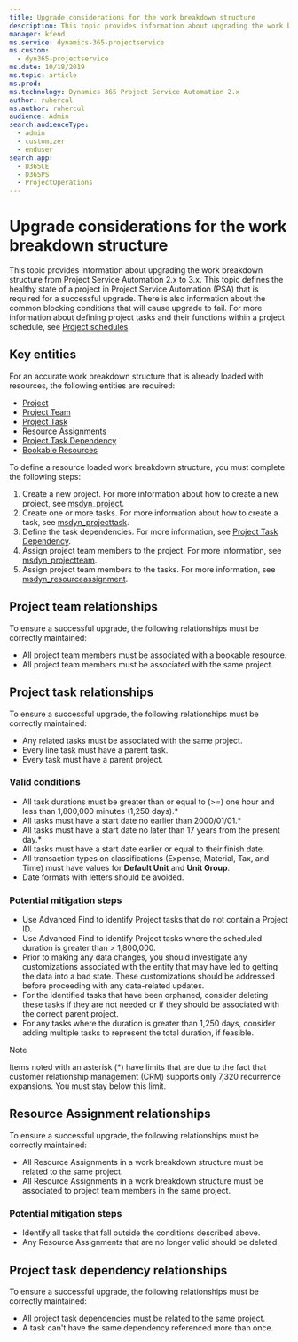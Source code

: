 ```yaml
---
title: Upgrade considerations for the work breakdown structure
description: This topic provides information about upgrading the work breakdown structure from Project Service Automation 2.x to 3.x.
manager: kfend
ms.service: dynamics-365-projectservice
ms.custom: 
  - dyn365-projectservice
ms.date: 10/18/2019
ms.topic: article
ms.prod: 
ms.technology: Dynamics 365 Project Service Automation 2.x
author: ruhercul
ms.author: ruhercul
audience: Admin
search.audienceType: 
  - admin
  - customizer
  - enduser
search.app: 
  - D365CE
  - D365PS
  - ProjectOperations
---
```




# Upgrade considerations for the work breakdown structure
This topic provides information about upgrading the work breakdown structure from Project Service Automation 2.x to 3.x. This topic defines the healthy state of a project in Project Service Automation (PSA) that is required for a successful upgrade. There is also information about the common blocking conditions that will cause upgrade to fail. For more information about defining project tasks and their functions within a project schedule, see [Project schedules](project-creating.md).

## Key entities
For an accurate work breakdown structure that is already loaded with resources, the following entities are required:

- [Project](../developer/entities/msdyn_project.md)
- [Project Team](../developer/entities/msdyn_projectteam.md)
- [Project Task](../developer/entities/msdyn_projecttask.md)
- [Resource Assignments](../developer/entities/msdyn_resourceassignment.md)
- [Project Task Dependency](../developer/entities/msdyn_projecttaskdependency.md)
- [Bookable Resources](../developer/entities/bookableresource.md)

To define a resource loaded work breakdown structure, you must complete the following steps:

1. Create a new project. For more information about how to create a new project, see [msdyn_project](../developer/entities/msdyn_project.md).
2. Create one or more tasks. For more information about how to create a task, see [msdyn_projecttask](../developer/entities/msdyn_projecttask.md).
3. Define the task dependencies. For more information, see [Project Task Dependency](../developer/entities/msdyn_projecttaskdependency.md).
4. Assign project team members to the project. For more information, see [msdyn_projectteam](../developer/entities/msdyn_projectteam.md).
5. Assign project team members to the tasks. For more information, see [msdyn_resourceassignment](../developer/entities/msdyn_resourceassignment.md).

## Project team relationships

To ensure a successful upgrade, the following relationships must be correctly maintained:
- All project team members must be associated with a bookable resource.
- All project team members must be associated with the same project. 

## Project task relationships
To ensure a successful upgrade, the following relationships must be correctly maintained:

- Any related tasks must be associated with the same project.
- Every line task must have a parent task.
- Every task must have a parent project.

### Valid conditions

- All task durations must be greater than or equal to (>=) one hour and less than 1,800,000 minutes (1,250 days).*
- All tasks must have a start date no earlier than 2000/01/01.*
- All tasks must have a start date no later than 17 years from the present day.*
- All tasks must have a start date earlier or equal to their finish date.
- All transaction types on classifications (Expense, Material, Tax, and Time) must have values for **Default Unit** and **Unit Group**.
- Date formats with letters should be avoided.

### Potential mitigation steps
- Use Advanced Find to identify Project tasks that do not contain a Project ID.
- Use Advanced Find to identify Project tasks where the scheduled duration is greater than > 1,800,000.
- Prior to making any data changes, you should investigate any customizations associated with the entity that may have led to getting the data into a bad state. These customizations should be addressed before proceeding with any data-related updates.
- For the identified tasks that have been orphaned, consider deleting these tasks if they are not needed or if they should be associated with the correct parent project.
- For any tasks where the duration is greater than 1,250 days, consider adding multiple tasks to represent the total duration, if feasible.

> [!NOTE]
> Items noted with an asterisk (\*) have limits that are due to the fact that customer relationship management (CRM) supports only 7,320 recurrence expansions. You must stay below this limit.

## Resource Assignment relationships
To ensure a successful upgrade, the following relationships must be correctly maintained:

- All Resource Assignments in a work breakdown structure must be related to the same project.
- All Resource Assignments in a work breakdown structure must be associated to project team members in the same project.

### Potential mitigation steps
- Identify all tasks that fall outside the conditions described above.  
- Any Resource Assignments that are no longer valid should be deleted.

## Project task dependency relationships
To ensure a successful upgrade, the following relationships must be correctly maintained:

- All project task dependencies must be related to the same project.
- A task can't have the same dependency referenced more than once.
